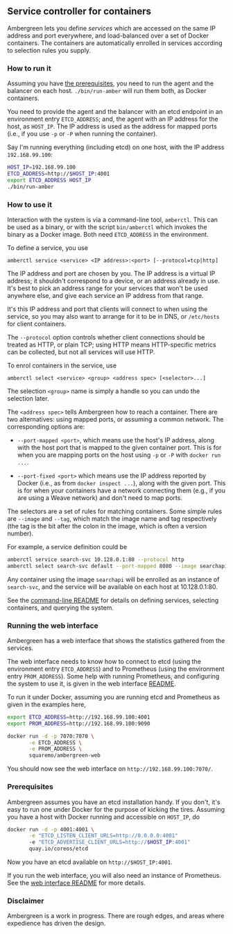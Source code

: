 ## Service controller for containers

Ambergreen lets you define _services_ which are accessed on the same
IP address and port everywhere, and load-balanced over a set of Docker
containers. The containers are automatically enrolled in services
according to selection rules you supply.

### How to run it

Assuming you have [the prerequisites](#prerequisites), you need to run
the agent and the balancer on each host. `./bin/run-amber` will run
them both, as Docker containers.

You need to provide the agent and the balancer with an etcd endpoint
in an environment entry `ETCD_ADDRESS`; and, the agent with an IP
address for the host, as `HOST_IP`. The IP address is used as the
address for mapped ports (i.e., if you use `-p` or `-P` when running
the container).

Say I'm running everything (including etcd) on one host, with the IP
address `192.168.99.100`:

```bash
HOST_IP=192.168.99.100
ETCD_ADDRESS=http://$HOST_IP:4001
export ETCD_ADDRESS HOST_IP
./bin/run-amber
```

### How to use it

Interaction with the system is via a command-line tool,
`amberctl`. This can be used as a binary, or with the script
`bin/amberctl` which invokes the binary as a Docker image. Both need
`ETCD_ADDRESS` in the environment.

To define a service, you use

```
amberctl service <service> <IP address>:<port> [--protocol=tcp|http]
```

The IP address and port are chosen by you. The IP address is a virtual
IP address; it shouldn't correspond to a device, or an address already
in use. It's best to pick an address range for your services that
won't be used anywhere else, and give each service an IP address from
that range.

It's this IP address and port that clients will connect to when using
the service, so you may also want to arrange for it to be in DNS, or
`/etc/hosts` for client containers.

The `--protocol` option controls whether client connections should be
treated as HTTP, or plain TCP; using HTTP means HTTP-specific metrics
can be collected, but not all services will use HTTP.

To enrol containers in the service, use

```
amberctl select <service> <group> <address spec> [<selector>...]
```

The selection `<group>` name is simply a handle so you can undo the
selection later.

The `<address spec>` tells Ambergreen how to reach a container. There
are two alternatives: using mapped ports, or assuming a common
network. The corresponding options are:

 * `--port-mapped <port>`, which means use the host's IP address,
   along with the host port that is mapped to the given container
   port. This is for when you are mapping ports on the host using `-p`
   or `-P` with `docker run ...`.

 * `--port-fixed <port>` which means use the IP address reported by
   Docker (i.e., as from `docker inspect ...`), along with the given
   port. This is for when your containers have a network connecting
   them (e.g., if you are using a Weave network) and don't need to map
   ports.

The selectors are a set of rules for matching containers. Some simple
rules are `--image` and `--tag`, which match the image name and tag
respectively (the tag is the bit after the colon in the image, which
is often a version number).

For example, a service definition could be

```bash
amberctl service search-svc 10.128.0.1:80 --protocol http
amberctl select search-svc default --port-mapped 8080 --image searchapi
```

Any container using the image `searchapi` will be enrolled as an
instance of `search-svc`, and the service will be available on each
host at 10.128.0.1:80.

See the [command-line README](amberctl/README.md#readme) for details
on defining services, selecting containers, and querying the system.

### Running the web interface

Ambergreen has a web interface that shows the statistics gathered from
the services.

The web interface needs to know how to connect to etcd (using the
environment entry `ETCD_ADDRESS`) and to Prometheus (using the
environment entry `PROM_ADDRESS`). Some help with running Prometheus,
and configuring the system to use it, is given in the web interface
[README](web/README.md#readme).

To run it under Docker, assuming you are running etcd and Prometheus
as given in the examples here,

```bash
export ETCD_ADDRESS=http://192.168.99.100:4001
export PROM_ADDRESS=http://192.168.99.100:9090

docker run -d -p 7070:7070 \
       -e ETCD_ADDRESS \
       -e PROM_ADDRESS \
       squaremo/ambergreen-web
```

You should now see the web interface on `http://192.168.99.100:7070/`.

### Prerequisites

Ambergreen assumes you have an etcd installation handy. If you don't,
it's easy to run one under Docker for the purpose of kicking the
tires. Assuming you have a host with Docker running and accessible on
`HOST_IP`, do

```bash
docker run -d -p 4001:4001 \
       -e "ETCD_LISTEN_CLIENT_URLS=http://0.0.0.0:4001"
       -e "ETCD_ADVERTISE_CLIENT_URLS=http://$HOST_IP:4001"
       quay.io/coreos/etcd
```

Now you have an etcd available on `http://$HOST_IP:4001`.

If you run the web interface, you will also need an instance of
Prometheus. See the [web interface README](web/README.md) for more
details.

### Disclaimer

Ambergreen is a work in progress. There are rough edges, and areas
where expedience has driven the design.
